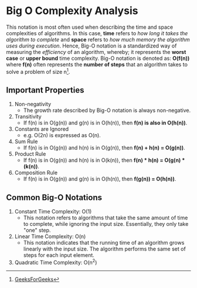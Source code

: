 # Big O Complexity Analysis
This notation is most often used when describing the time and space complexities of algorithms. In this case, __time__ refers to _how long it takes the algorithm to complete_ and __space__ refers to _how much memory the algorithm uses during execution_. Hence, Big-O notation is a standardized way of measuring the _efficiency_ of an algorithm, whereby; it represents the __worst case__ or __upper bound__ time complexity. Big-O notation is denoted as: __O(f(n))__ where __f(n)__ often represents the __number of steps__ that an algorithm takes to solve a problem of size n[^1]. 

## Important Properties
1. Non-negativity
   - The growth rate described by Big-O notation is always non-negative.
2. Transitivity
   - If f(n) is in O(g(n)) and g(n) is in O(h(n)), then __f(n) is also in O(h(n))__.
3. Constants are Ignored
   - e.g. O(2n) is expressed as O(n).
4. Sum Rule
   - If f(n) is in O(g(n)) and h(n) is in O(g(n)), then __f(n) + h(n) = O(g(n))__.
5. Product Rule
   - If f(n) is in O(g(n)) and h(n) is in O(k(n)), then __f(n) * h(n) = O(g(n) * (k(n))__.
6. Composition Rule
   - If f(n) is in O(g(n)) and g(n) is in O(h(n)), then __f(g(n)) = O(h(n))__.
  
## Common Big-O Notations
1. Constant Time Complexity: O(1)
   - This notation refers to algorithms that take the same amount of time to complete, while ignoring the input size. Essentially, they only take "one" step. 
2. Linear Time Complexity: O(n)
   - This notation indicates that the running time of an algorithm grows linearly with the input size. The algorithm performs the same set of steps for each input element.
3. Quadratic Time Complexity: O(n<sup>2</sup>) 









[^1]: [GeeksForGeeks](https://www.geeksforgeeks.org/analysis-algorithms-big-o-analysis/#what-is-bigo-notation)
